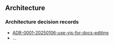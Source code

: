 ## Architecture

### Architecture decision records

- [ADR-0001-20250106-use-yjs-for-docs-editing](./adr/ADR-0001-20250106-use-yjs-for-docs-editing.md)
- ...